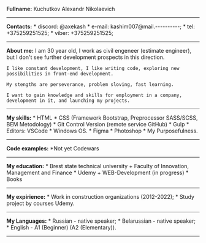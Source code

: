 
**Fullname:** 
    Kuchutkov Alexandr Nikolaevich

**********
**Contacts:**
    * discord: @axekash
    * e-mail: kashim007@mail.----------;
    * tel: +375259251525;
    * viber: +375259251525;
***********
**About me:**
    I am 30 year old, I work as civil engeneer (estimate engineer), but I don't see further development prospects in this direction.
    
    I like constant development, I like writing code, exploring new possibilities in front-end development.
    
    My stengths are perseverance, problem sloving, fast learning.
    
    I want to gain knowledge and skills for employment in a company, development in it, and launching my projects.
***********
**My skills:**
    * HTML
    * CSS (Framework Bootstrap, Preprocessor SASS/SCSS, BEM Metodology)
    * Git Control Version (remote service GitHub)
    * Gulp
    * Editors: VSCode
    * Windows OS.
    * Figma
    * Photoshop
    * My Purposefulness.
***********
**Code examples:**
    *Not yet Codewars
***********
**My education:**
    * Brest state technical university
        + Faculty of Innovation, Management and Finance
    * Udemy 
        + WEB-Development (in progress)
    * Books
***********
**My expirience:**
    * Work in construction organizations (2012-2022);
    * Study project by courses Udemy.
***********
**My Languages:**
    * Russian - native speaker;
    * Belarussian - native speaker;
    * English - A1 (Beginner) (A2 (Elementary)).
***********






    

